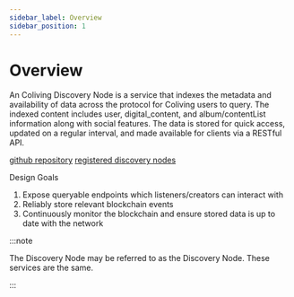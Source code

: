```yaml
---
sidebar_label: Overview
sidebar_position: 1
---
```


# Overview

An Coliving Discovery Node is a service that indexes the metadata and availability of data across the protocol for Coliving users to query. The indexed content includes user, digital_content, and album/contentList information along with social features. The data is stored for quick access, updated on a regular interval, and made available for clients via a RESTful API.

[github repository](https://github.com/dgc-network/coliving-protocol/tree/master/discovery-node)
[registered discovery nodes](https://dashboard.coliving.lol/#/services/discovery-node)

Design Goals

1. Expose queryable endpoints which listeners/creators can interact with
2. Reliably store relevant blockchain events
3. Continuously monitor the blockchain and ensure stored data is up to date with the network

:::note

The Discovery Node may be referred to as the Discovery Node. These services are the same.

:::